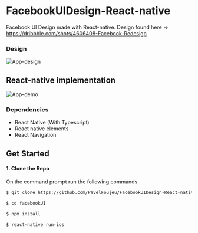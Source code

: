 # FacebookUIDesign-React-native
Facebook UI Design made with React-native.
Design found here => https://dribbble.com/shots/4606408-Facebook-Redesign

### Design
![App-design](./src/screenshot/Facebook.png)


## React-native implementation
![App-demo](./src/screenshot/Demo.png)


### Dependencies

 - React Native (With Typescript)
 - React native elements
 - React Navigation
 
 ## Get Started
 
 #### 1. Clone the Repo
 
 On the command prompt run the following commands
 ```sh
 $ git clone https://github.com/PavelFoujeu/FacebookUIDesign-React-native.git
 
 $ cd facebookUI
 
 $ npm install
 
 $ react-native run-ios
 
 
 ```

